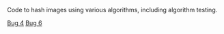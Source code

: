 Code to hash images using various algorithms, including algorithm testing.

[Bug 4](https://github.com/CreativeCommons-Seneca/meta/issues/4)
[Bug 6](https://github.com/CreativeCommons-Seneca/meta/issues/6)
